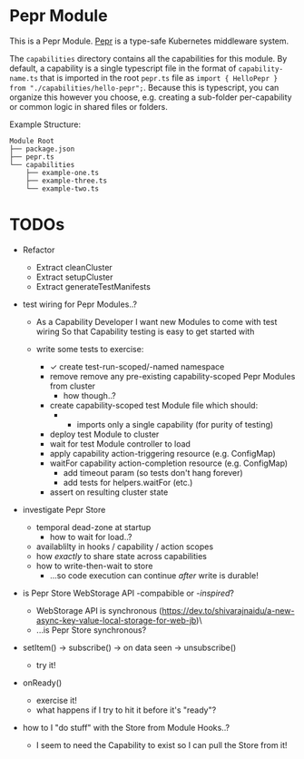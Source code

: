 # Pepr Module

This is a Pepr Module. [Pepr](https://github.com/defenseunicorns/pepr) is a type-safe Kubernetes middleware system.

The `capabilities` directory contains all the capabilities for this module. By default,
a capability is a single typescript file in the format of `capability-name.ts` that is
imported in the root `pepr.ts` file as `import { HelloPepr } from "./capabilities/hello-pepr";`.
Because this is typescript, you can organize this however you choose, e.g. creating a sub-folder
per-capability or common logic in shared files or folders.

Example Structure:

```
Module Root
├── package.json
├── pepr.ts
└── capabilities
    ├── example-one.ts
    ├── example-three.ts
    └── example-two.ts
```

# TODOs

- Refactor
  - Extract cleanCluster
  - Extract setupCluster
  - Extract generateTestManifests

- test wiring for Pepr Modules..?
  - As a Capability Developer
    I want new Modules to come with test wiring
    So that Capability testing is easy to get started with

  - write some tests to exercise:
    - ✓ create test-run-scoped/-named namespace
    - remove remove any pre-existing capability-scoped Pepr Modules from cluster
      - how though..?
    - create capability-scoped test Module file which should:
      - * imports only a single capability (for purity of testing)
    - deploy test Module to cluster
    - wait for test Module controller to load
    - apply capability action-triggering resource (e.g. ConfigMap)
    - waitFor capability action-completion resource (e.g. ConfigMap)
      - add timeout param (so tests don't hang forever)
      - add tests for helpers.waitFor (etc.)
    - assert on resulting cluster state

- investigate Pepr Store
  - temporal dead-zone at startup
    - how to wait for load..?
  - availablilty in hooks / capability / action scopes
  - how _exactly_ to share state across capabilities
  - how to write-then-wait to store
    - ...so code execution can continue _after_ write is durable!

- is Pepr Store WebStorage API -compabible or _-inspired_?
  - WebStorage API is synchronous (https://dev.to/shivarajnaidu/a-new-async-key-value-local-storage-for-web-jb)\
  - ...is Pepr Store synchronous?

- setItem() -> subscribe() -> on data seen -> unsubscribe()
  - try it!

- onReady()
  - exercise it!
  - what happens if I try to hit it before it's "ready"?

- how to I "do stuff" with the Store from Module Hooks..?
  - I seem to need the Capability to exist so I can pull the Store from it!
